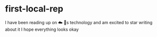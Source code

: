 # first-local-rep

I have been reading up on ☁️ 🐝s technology and am excited to star writing about it
I hope everything looks okay
